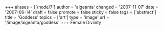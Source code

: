 +++
aliases = ['/node/7']
author = 'aigeanta'
changed = '2007-11-07'
date = '2007-06-14'
draft = false
promote = false
sticky = false
tags = ['abstract']
title = 'Goddess'
topics = ['art']
type = 'image'
url = '/image/aigeanta/goddess'
+++
Female Divinity

